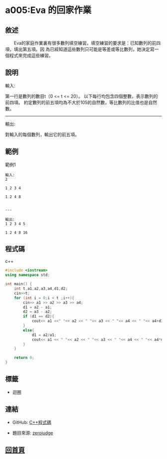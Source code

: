 
# a005:Eva 的回家作業

## 敘述

　　Eva的家庭作業裏有很多數列填空練習。填空練習的要求是：已知數列的前四項，填出第五項。因 為已經知道這些數列只可能是等差或等比數列，她決定寫一個程式來完成這些練習。

## 說明

輸入:

第一行是數列的數目t（0 <= t <= 20）。 以下每行均包含四個整數，表示數列的前四項。 約定數列的前五項均為不大於105的自然數，等比數列的比值也是自然數。

---

輸出:

對輸入的每個數列，輸出它的前五項。
## 範例


範例1

```text
輸入:
2
1 2 3 4
1 2 4 8

---

輸出:
1 2 3 4 5
1 2 4 8 16
```

## 程式碼
    
c++

```cpp
#include <iostream>
using namespace std;

int main() {
    int t,a1,a2,a3,a4,d1,d2;
    cin>>t;
    for (int i = 0;i < t ;i++){
        cin>> a1 >> a2 >> a3 >> a4;
        d1 = a2 - a1;
        d2 = a3 - a2;
        if (d1 == d2){
            cout<< a1 <<" "<< a2 << " "<< a3 << " "<< a4 << " "<< a4+d1 << endl;
        }
        else{
            d1 = a2/a1;
            cout<< a1 << " "<< a2 << " "<< a3 << " "<< a4 << " "<< a4*d1 << endl;
        }
    }

    return 0;
}

```

## 標籤

- 迴圈


## 連結
- GitHub: [C++程式碼](https://github.com/henryleecode23/solve_record/blob/main/zerojudge/a005/main.cpp)

- 題目來源: [zerojudge](https://zerojudge.tw/ShowProblem?problemid=a005)
## [回首頁](https://henryleecode23.github.io/solve_record/)